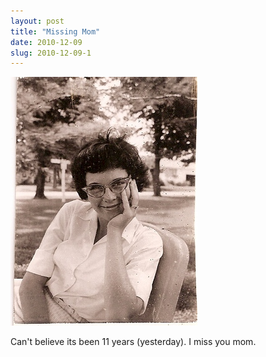 ```yaml
---
layout: post
title: "Missing Mom"
date: 2010-12-09
slug: 2010-12-09-1
---
```


 ![](/images/assets/scan01-thumb-300x398-184.jpg) 

Can&apos;t believe its been 11 years (yesterday).  I miss you mom.<br />
